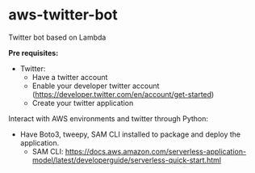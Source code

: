 # aws-twitter-bot
Twitter bot based on Lambda

**Pre requisites:**
* Twitter:
  * Have a twitter account
  * Enable your developer twitter account (https://developer.twitter.com/en/account/get-started)
  * Create your twitter application

Interact with AWS environments and twitter through Python:
* Have Boto3, tweepy, SAM CLI installed to package and deploy the application. 
  * SAM CLI: https://docs.aws.amazon.com/serverless-application-model/latest/developerguide/serverless-quick-start.html
